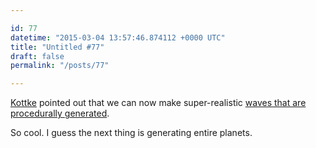 ```yaml
---

id: 77
datetime: "2015-03-04 13:57:46.874112 +0000 UTC"
title: "Untitled #77"
draft: false
permalink: "/posts/77"

---
```


[Kottke](http://kottke.org/15/03/the-algorithmic-sea) pointed out that we can now make super-realistic [waves that are procedurally generated](https://www.shadertoy.com/view/Ms2SD1).

So cool. I guess the next thing is generating entire planets.
